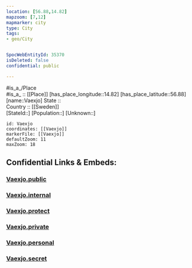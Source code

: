 ```yaml
---
location: [56.88,14.82] 
mapzoom: [7,12] 
mapmarker: city 
type: City
tags:
- geo/City


SpocWebEntityId: 35370
isDeleted: false
confidential: public

---
```

#is_a_/Place  
#is_a_ :: [[Place]] 
[has_place_longitude::14.82] 
[has_place_latitude::56.88] 
[name::Vaexjo] 
State ::  
Country :: [[Sweden]]  
[StateId::] 
[Population::] 
[Unknown::] 


```leaflet
id: Vaexjo
coordinates: [[Vaexjo]] 
markerFile: [[Vaexjo]] 
defaultZoom: 11 
maxZoom: 18
```


## Confidential Links & Embeds: 

### [Vaexjo.public](/_public/\Earth\Continent\Europe\Europe~North\Sweden\Provinces~Sweden\Kronoberg\CityVaexjo.public.md) 

### [Vaexjo.internal](/_internal/\Earth\Continent\Europe\Europe~North\Sweden\Provinces~Sweden\Kronoberg\CityVaexjo.internal.md) 

### [Vaexjo.protect](/_protect/\Earth\Continent\Europe\Europe~North\Sweden\Provinces~Sweden\Kronoberg\CityVaexjo.protect.md) 

### [Vaexjo.private](/_private/\Earth\Continent\Europe\Europe~North\Sweden\Provinces~Sweden\Kronoberg\CityVaexjo.private.md) 

### [Vaexjo.personal](/_personal/\Earth\Continent\Europe\Europe~North\Sweden\Provinces~Sweden\Kronoberg\CityVaexjo.personal.md) 

### [Vaexjo.secret](/_secret/\Earth\Continent\Europe\Europe~North\Sweden\Provinces~Sweden\Kronoberg\CityVaexjo.secret.md)


